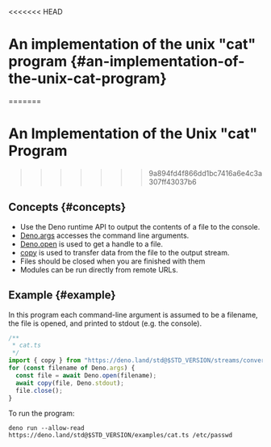 <<<<<<< HEAD
# An implementation of the unix "cat" program {#an-implementation-of-the-unix-cat-program}
=======
# An Implementation of the Unix "cat" Program
>>>>>>> 9a894fd4f866dd1bc7416a6e4c3a307ff43037b6

## Concepts {#concepts}

- Use the Deno runtime API to output the contents of a file to the console.
- [Deno.args](https://doc.deno.land/deno/stable/~/Deno.args) accesses the
  command line arguments.
- [Deno.open](https://doc.deno.land/deno/stable/~/Deno.open) is used to get a
  handle to a file.
- [copy](https://doc.deno.land/https://deno.land/std@$STD_VERSION/streams/conversion.ts/~/copy)
  is used to transfer data from the file to the output stream.
- Files should be closed when you are finished with them
- Modules can be run directly from remote URLs.

## Example {#example}

In this program each command-line argument is assumed to be a filename, the file
is opened, and printed to stdout (e.g. the console).

```ts
/**
 * cat.ts
 */
import { copy } from "https://deno.land/std@$STD_VERSION/streams/conversion.ts";
for (const filename of Deno.args) {
  const file = await Deno.open(filename);
  await copy(file, Deno.stdout);
  file.close();
}
```

To run the program:

```shell
deno run --allow-read https://deno.land/std@$STD_VERSION/examples/cat.ts /etc/passwd
```
